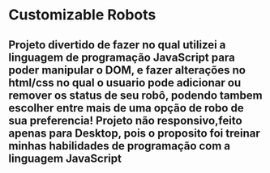 # Customizable Robots

<h2>Projeto divertido de fazer no qual utilizei a linguagem de programação JavaScript para poder manipular o DOM, e fazer alterações no html/css
no qual o usuario pode adicionar ou remover os status de seu robô, podendo tambem escolher entre mais de uma opção de robo de sua preferencia!
Projeto não responsivo,feito apenas para Desktop, pois o proposito foi treinar minhas habilidades de programação com a linguagem JavaScript</h2>

